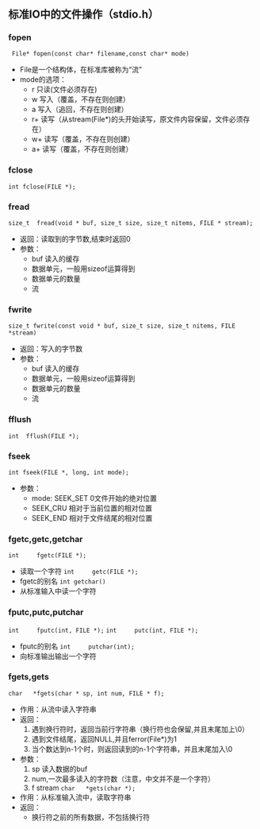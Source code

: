 # 

## 标准IO中的文件操作（stdio.h）
### fopen
` File* fopen(const char* filename,const char* mode)`
+ File是一个结构体，在标准库被称为“流”
+ mode的选项：
    - r 只读(文件必须存在)
    - w 写入（覆盖，不存在则创建）
    - a 写入（追回，不存在则创建）
    - r+ 读写（从stream(File*)的头开始读写，原文件内容保留，文件必须存在）
    - w+ 读写（覆盖，不存在则创建）
    - a+ 读写（覆盖，不存在则创建）

### fclose
`int fclose(FILE *);`

### fread
`size_t  fread(void * buf, size_t size, size_t nitems, FILE * stream);`
+ 返回：读取到的字节数,结束时返回0
+ 参数：
    * buf 读入的缓存
    * 数据单元，一般用sizeof运算得到
    * 数据单元的数量
    * 流
### fwrite
`size_t fwrite(const void * buf, size_t size, size_t nitems, FILE *stream) `
+ 返回：写入的字节数
+ 参数：
    * buf 读入的缓存
    * 数据单元，一般用sizeof运算得到
    * 数据单元的数量
    * 流
### fflush
`int  fflush(FILE *);`
### fseek
`int fseek(FILE *, long, int mode);`
+ 参数：
    * mode: SEEK_SET 0文件开始的绝对位置
    * SEEK_CRU 相对于当前位置的相对位置
    * SEEK_END 相对于文件结尾的相对位置
### fgetc,getc,getchar

`int     fgetc(FILE *); `
* 读取一个字符
`int     getc(FILE *); `
* fgetc的别名
`int getchar()`
* 从标准输入中读一个字符

### fputc,putc,putchar
`int     fputc(int, FILE *);`
`int     putc(int, FILE *);`
* fputc的别名
`int     putchar(int);`
* 向标准输出输出一个字符
### fgets,gets
`char   *fgets(char * sp, int num, FILE * f);`
+ 作用：从流中读入字符串
+ 返回：
    1. 遇到换行符时，返回当前行字符串（换行符也会保留,并且末尾加上\0）
    2. 遇到文件结尾，返回NULL,并且ferror(File*)为1
    3. 当个数达到n-1个时，则返回读到的n-1个字符串，并且末尾加入\0
+ 参数：
    1. sp 读入数据的buf
    2. num,一次最多读入的字符数（注意，中文并不是一个字符）
    3. f stream
`char   *gets(char *);`
+ 作用：从标准输入流中，读取字符串
+ 返回：
    * 换行符之前的所有数据，不包括换行符

